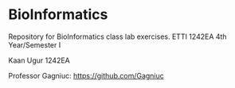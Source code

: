 # BioInformatics
Repository for BioInformatics class lab exercises. ETTI 1242EA 4th Year/Semester I 

Kaan Ugur 1242EA

Professor Gagniuc: https://github.com/Gagniuc

